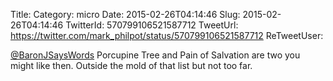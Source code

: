 Title: 
Category: micro
Date: 2015-02-26T04:14:46
Slug: 2015-02-26T04:14:46
TwitterId: 570799106521587712
TweetUrl: https://twitter.com/mark_philpot/status/570799106521587712
ReTweetUser: 

[@BaronJSaysWords](https://twitter.com/BaronJSaysWords) Porcupine Tree and Pain of Salvation are two you might like then.  Outside the mold of that list but not too far.